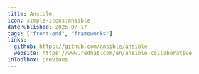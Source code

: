 ```yaml
---
title: Ansible
icon: simple-icons:ansible
datePublished: 2025-07-17
tags: ["front-end", "frameworks"]
links:
  github: https://github.com/ansible/ansible
  website: https://www.redhat.com/en/ansible-collaborative
inToolbox: previous
---
```

